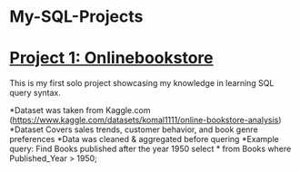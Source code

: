 # My-SQL-Projects

# [Project 1: Onlinebookstore](https://github.com/jasgrant32/My-SQL-Projects/blob/main/Database-onlinebookstore.json)

This is my first solo project showcasing my knowledge in learning SQL query syntax. 

*Dataset was taken from Kaggle.com (https://www.kaggle.com/datasets/komal1111/online-bookstore-analysis)
*Dataset Covers sales trends, customer behavior, and book genre preferences
*Data was cleaned & aggregated before quering 
*Example query: Find Books published after the year 1950
select * from Books
where Published_Year > 1950;
